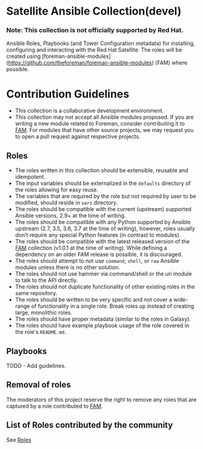 # Satellite Ansible Collection(devel)
### Note: This collection is not officially supported by Red Hat.


Ansible Roles, Playbooks (and Tower Configuration metadata) for installing, configuring and interacting with the Red Hat Satellite. The roles will be created using [foreman-ansible-modules] (https://github.com/theforeman/foreman-ansible-modules) (FAM) where possible.

# Contribution Guidelines

- This collection is a collaborative development environment.
- This collection may not accept all Ansible modules proposed. If you are writing a new module related to Foreman, consider contributing it to [FAM](https://github.com/theforeman/foreman-ansible-modules). For modules that have other source projects, we may request you to open a pull request against respective projects.


## Roles

* The roles written in this collection should be extensible, reusable and idempotent.
* The input variables should be externalized in the `defaults` directory of the roles allowing for easy reuse.
* The variables that are required by the role but not required by user to be modified, should reside in `vars` directory.
* The roles should be compatible with the current (upstream) supported Ansible versions, 2.9+ at the time of writing.
* The roles should be compatible with any Python supported by Ansible upstream (2.7, 3.5, 3.6, 3.7 at the time of writing), however, roles usually don’t require any special Python features (in contrast to modules).
* The roles should be compatible with the latest released version of the [FAM](https://github.com/theforeman/foreman-ansible-modules) collection (v1.0.1 at the time of writing). While defining a dependency on an older FAM release is possible, it is discouraged.
* The roles should attempt to not use `command`, `shell`, or `raw` Ansible modules unless there is no other solution.
* The roles should not use hammer via command/shell or the uri module to talk to the API directly.
* The roles should not duplicate functionality of other existing roles in the same repository.
* The roles should be written to be very specific and not cover a wide-range of functionality in a single role. Break roles up instead of creating large, monolithic roles.
* The roles should have proper metadata (similar to the roles in Galaxy).
* The roles should have example playbook usage of the role covered in the role's `README.md`.


## Playbooks
TODO - Add guidelines.

## Removal of roles
The moderators of this project reserve the right to remove any roles that are captured by a role contributed to [FAM](https://github.com/theforeman/foreman-ansible-modules).

## List of Roles contributed by the community
See [Roles](Roles.md)
